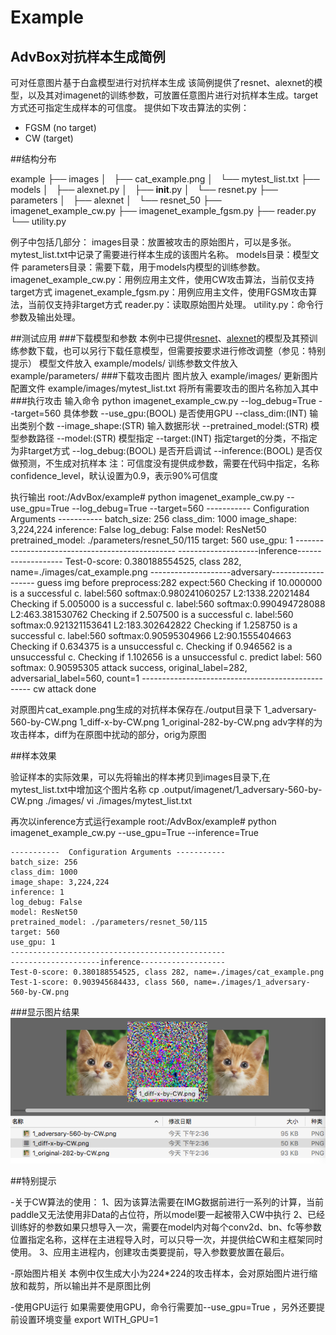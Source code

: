 # Example
## AdvBox对抗样本生成简例
可对任意图片基于白盒模型进行对抗样本生成
该简例提供了resnet、alexnet的模型，以及其对imagenet的训练参数，可放置任意图片进行对抗样本生成。target方式还可指定生成样本的可信度。
提供如下攻击算法的实例：
- FGSM (no target)
- CW (target)

##结构分布

example
├── images
│   ├── cat_example.png
│   └── mytest_list.txt
├── models
│   ├── alexnet.py
│   ├── __init__.py
│   └── resnet.py
├── parameters
│   ├── alexnet
│   └── resnet_50
├── imagenet_example_cw.py
├── imagenet_example_fgsm.py
├── reader.py
└── utility.py

例子中包括几部分：
images目录：放置被攻击的原始图片，可以是多张。mytest_list.txt中记录了需要进行样本生成的该图片名称。
models目录：模型文件
parameters目录：需要下载，用于models内模型的训练参数。
imagenet_example_cw.py：用例应用主文件，使用CW攻击算法，当前仅支持target方式
imagenet_example_fgsm.py：用例应用主文件，使用FGSM攻击算法，当前仅支持非target方式
reader.py：读取原始图片处理。
utility.py：命令行参数及输出处理。

##测试应用
###下载模型和参数
本例中已提供[resnet](http://paddle-imagenet-models.bj.bcebos.com/alexnet_model.tar)、[alexnet](http://paddle-imagenet-models.bj.bcebos.com/resnet_50_model.tar)的模型及其预训练参数下载，也可以另行下载任意模型，但需要按要求进行修改调整（参见：特别提示）
模型文件放入
	example/models/
训练参数文件放入
	example/parameters/
###下载攻击图片
图片放入
	example/images/
更新图片配置文件
	example/images/mytest_list.txt
	将所有需要攻击的图片名称加入其中
###执行攻击
输入命令
	python imagenet_example_cw.py  --log_debug=True --target=560
	具体参数
	--use_gpu:(BOOL) 是否使用GPU
	--class_dim:(INT) 输出类别个数
	--image_shape:(STR) 输入数据形状
	--pretrained_model:(STR) 模型参数路径
	--model:(STR) 模型指定
	--target:(INT) 指定target的分类，不指定为非target方式
	--log_debug:(BOOL) 是否开启调试
	--inference:(BOOL) 是否仅做预测，不生成对抗样本
	注：可信度没有提供成参数，需要在代码中指定，名称confidence_level，畎认设置为0.9，表示90%可信度

执行输出
	root:/AdvBox/example# python imagenet_example_cw.py --use_gpu=True --log_debug=True --target=560
	-----------  Configuration Arguments -----------
	batch_size: 256
	class_dim: 1000
	image_shape: 3,224,224
	inference: False
	log_debug: False
	model: ResNet50
	pretrained_model: ./parameters/resnet_50/115
	target: 560
	use_gpu: 1
	------------------------------------------------
	--------------------inference-------------------
	Test-0-score: 0.380188554525, class 282, name=./images/cat_example.png
	--------------------adversary-------------------
	guess img before preprocess:282  expect:560
	Checking if 10.000000 is a successful c.
	label:560 softmax:0.980241060257 L2:1338.22021484
	Checking if 5.005000 is a successful c.
	label:560 softmax:0.990494728088 L2:463.381530762
	Checking if 2.507500 is a successful c.
	label:560 softmax:0.921321153641 L2:183.302642822
	Checking if 1.258750 is a successful c.
	label:560 softmax:0.90595304966 L2:90.1555404663
	Checking if 0.634375 is a unsuccessful c.
	Checking if 0.946562 is a unsuccessful c.
	Checking if 1.102656 is a unsuccessful c.
	predict label: 560 softmax: 0.90595305
	attack success, original_label=282, adversarial_label=560, count=1
	--------------------------------------------------
	cw attack done

对原图片cat_example.png生成的对抗样本保存在./output目录下
	1_adversary-560-by-CW.png  1_diff-x-by-CW.png  1_original-282-by-CW.png
adv字样的为攻击样本，diff为在原图中扰动的部分，orig为原图

##样本效果

验证样本的实际效果，可以先将输出的样本拷贝到images目录下,在mytest_list.txt中增加这个图片名称
	cp .output/imagenet/1_adversary-560-by-CW.png ./images/
	vi ./images/mytest_list.txt

再次以inference方式运行example
	root:/AdvBox/example# python imagenet_example_cw.py --use_gpu=True --inference=True
	
	-----------  Configuration Arguments -----------
	batch_size: 256
	class_dim: 1000
	image_shape: 3,224,224
	inference: 1
	log_debug: False
	model: ResNet50
	pretrained_model: ./parameters/resnet_50/115
	target: 560
	use_gpu: 1
	------------------------------------------------
	--------------------inference-------------------
	Test-0-score: 0.380188554525, class 282, name=./images/cat_example.png
	Test-1-score: 0.903945684433, class 560, name=./images/1_adversary-560-by-CW.png

###显示图片结果
![图片对比](pic/cw验证结果.png)

##特别提示

-关于CW算法的使用：
1、因为该算法需要在IMG数据前进行一系列的计算，当前paddle又无法使用非Data的占位符，所以model要一起被带入CW中执行
2、已经训练好的参数如果只想导入一次，需要在model内对每个conv2d、bn、fc等参数位置指定名称，这样在主进程导入时，可以只导一次，并提供给CW和主框架同时使用。
3、应用主进程内，创建攻击类要提前，导入参数要放置在最后。

-原始图片相关
本例中仅生成大小为224*224的攻击样本，会对原始图片进行缩放和裁剪，所以输出并不是原图比例

-使用GPU运行
如果需要使用GPU，命令行需要加--use_gpu=True ，另外还要提前设置环境变量
	export WITH_GPU=1

